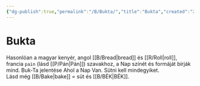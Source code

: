 ```yaml
---
{"dg-publish":true,"permalink":"/B/Bukta/","title":"Bukta","created":"2023-12-15T01:19","updated":"2023-12-15T01:19"}
---
```



# Bukta

Hasonlóan a magyar kenyér, angol [[B/Bread\|bread]] és [[R/Roll\|roll]], francia `pain` (lásd [[P/Pán\|Pán]]) szavakhoz, a Nap színét és formáját bírják mind. Buk-Ta jelentése Ahol a Nap Van. Sütni kell mindegyiket.  
Lásd még [[B/Bake\|bake]] = süt és [[B/BÉK\|BÉK]].  